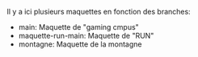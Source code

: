 Il y a ici plusieurs maquettes en fonction des branches:
- main: Maquette de "gaming cmpus"
- maquette-run-main: Maquette de "RUN"
- montagne: Maquette de la montagne
